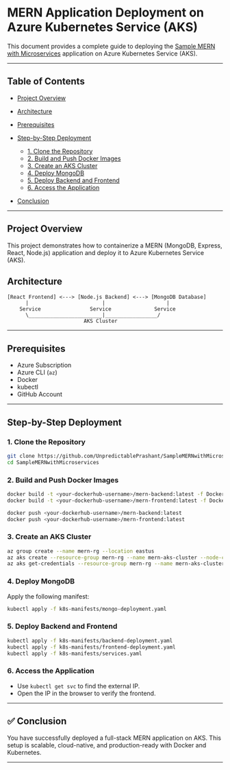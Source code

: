 # MERN Application Deployment on Azure Kubernetes Service (AKS)

This document provides a complete guide to deploying the [Sample MERN with Microservices](https://github.com/UnpredictablePrashant/SampleMERNwithMicroservices) application on Azure Kubernetes Service (AKS).

---

## Table of Contents

* [Project Overview](#project-overview)
* [Architecture](#architecture)
* [Prerequisites](#prerequisites)
* [Step-by-Step Deployment](#step-by-step-deployment)

  * [1. Clone the Repository](#1-clone-the-repository)
  * [2. Build and Push Docker Images](#2-build-and-push-docker-images)
  * [3. Create an AKS Cluster](#3-create-an-aks-cluster)
  * [4. Deploy MongoDB](#4-deploy-mongodb)
  * [5. Deploy Backend and Frontend](#5-deploy-backend-and-frontend)
  * [6. Access the Application](#6-access-the-application)
* [Conclusion](#conclusion)

---

## Project Overview

This project demonstrates how to containerize a MERN (MongoDB, Express, React, Node.js) application and deploy it to Azure Kubernetes Service (AKS).

## Architecture

```
[React Frontend] <---> [Node.js Backend] <---> [MongoDB Database]
      |                        |                    |
    Service                Service              Service
      \________________________|_________________/
                         AKS Cluster
```

---

## Prerequisites

* Azure Subscription
* Azure CLI (`az`)
* Docker
* kubectl
* GitHub Account

---

## Step-by-Step Deployment

### 1. Clone the Repository

```bash
git clone https://github.com/UnpredictablePrashant/SampleMERNwithMicroservices.git
cd SampleMERNwithMicroservices
```

### 2. Build and Push Docker Images

```bash
docker build -t <your-dockerhub-username>/mern-backend:latest -f Dockerfiles/Dockerfile.backend .
docker build -t <your-dockerhub-username>/mern-frontend:latest -f Dockerfiles/Dockerfile.frontend .

docker push <your-dockerhub-username>/mern-backend:latest
docker push <your-dockerhub-username>/mern-frontend:latest
```

### 3. Create an AKS Cluster

```bash
az group create --name mern-rg --location eastus
az aks create --resource-group mern-rg --name mern-aks-cluster --node-count 2 --enable-addons monitoring --generate-ssh-keys
az aks get-credentials --resource-group mern-rg --name mern-aks-cluster
```

### 4. Deploy MongoDB

Apply the following manifest:

```bash
kubectl apply -f k8s-manifests/mongo-deployment.yaml
```

### 5. Deploy Backend and Frontend

```bash
kubectl apply -f k8s-manifests/backend-deployment.yaml
kubectl apply -f k8s-manifests/frontend-deployment.yaml
kubectl apply -f k8s-manifests/services.yaml
```

### 6. Access the Application

* Use `kubectl get svc` to find the external IP.
* Open the IP in the browser to verify the frontend.

---


## ✅ Conclusion

You have successfully deployed a full-stack MERN application on AKS. This setup is scalable, cloud-native, and production-ready with Docker and Kubernetes.

---




